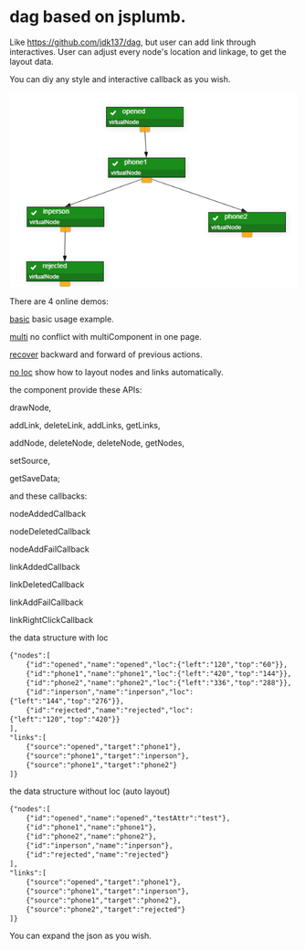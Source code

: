 dag based on jsplumb.
=======

Like https://github.com/jdk137/dag, but user can add link through interactives. User can adjust every node's location and linkage, to get the layout data.

You can diy any style and interactive callback as you wish.

![example image](https://raw.githubusercontent.com/jdk137/actdag/master/actDag.png)

There are 4 online demos:

[basic](https://cdn.rawgit.com/jdk137/actdag/master/demo/actDag/index.html) basic usage example.

[multi](https://cdn.rawgit.com/jdk137/actdag/master/demo/actDag/multiInstance.html) no conflict with multiComponent in one page.

[recover](https://cdn.rawgit.com/jdk137/actdag/master/demo/actDag/recovering.html) backward and forward of previous actions.

[no loc](https://cdn.rawgit.com/jdk137/actdag/master/demo/actDag/index.html) show how to layout nodes and links automatically.

the component provide these APIs:

drawNode,

addLink, deleteLink, addLinks, getLinks,

addNode, deleteNode, deleteNode, getNodes,

setSource,

getSaveData;

and these callbacks:

nodeAddedCallback

nodeDeletedCallback

nodeAddFailCallback

linkAddedCallback

linkDeletedCallback

linkAddFailCallback

linkRightClickCallback


the data structure with loc
```
{"nodes":[
	{"id":"opened","name":"opened","loc":{"left":"120","top":"60"}},
	{"id":"phone1","name":"phone1","loc":{"left":"420","top":"144"}},
	{"id":"phone2","name":"phone2","loc":{"left":"336","top":"288"}},
	{"id":"inperson","name":"inperson","loc":{"left":"144","top":"276"}},
	{"id":"rejected","name":"rejected","loc":{"left":"120","top":"420"}}
],
"links":[
	{"source":"opened","target":"phone1"},
	{"source":"phone1","target":"inperson"},
	{"source":"phone1","target":"phone2"}
]}
```

the data structure without loc (auto layout)
```
{"nodes":[
	{"id":"opened","name":"opened","testAttr":"test"},
	{"id":"phone1","name":"phone1"},
	{"id":"phone2","name":"phone2"},
	{"id":"inperson","name":"inperson"},
	{"id":"rejected","name":"rejected"}
],
"links":[
	{"source":"opened","target":"phone1"},
	{"source":"phone1","target":"inperson"},
	{"source":"phone1","target":"phone2"},
	{"source":"phone2","target":"rejected"}
]}
```

You can expand the json as you wish.

